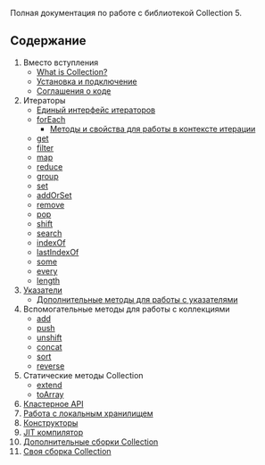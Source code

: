 Полная документация по работе с библиотекой Collection 5.

## Содержание
1. Вместо вступления 
	* [What is Collection?](https://github.com/l-liava-l/Collection/wiki/What-is-Collection%3F-%28in-processing%29)
	* [Установка и подключение](https://github.com/kobezzza/Collection/wiki/%D0%A3%D1%81%D1%82%D0%B0%D0%BD%D0%BE%D0%B2%D0%BA%D0%B0-%D0%B8-%D0%BF%D0%BE%D0%B4%D0%BA%D0%BB%D1%8E%D1%87%D0%B5%D0%BD%D0%B8%D0%B5)
	* [Соглашения о коде](https://github.com/kobezzza/Collection/wiki/%D0%A1%D0%BE%D0%B3%D0%BB%D0%B0%D1%88%D0%B5%D0%BD%D0%B8%D1%8F-%D0%BE-%D0%BA%D0%BE%D0%B4%D0%B5)
2. Итераторы
	* [Единый интерфейс итераторов](https://github.com/kobezzza/Collection/wiki/%D0%95%D0%B4%D0%B8%D0%BD%D1%8B%D0%B9-%D0%B8%D0%BD%D1%82%D0%B5%D1%80%D1%84%D0%B5%D0%B9%D1%81-%D0%B8%D1%82%D0%B5%D1%80%D0%B0%D1%82%D0%BE%D1%80%D0%BE%D0%B2)
	* [forEach](https://github.com/kobezzza/Collection/wiki/forEach)
		* [Методы и свойства для работы в контексте итерации](https://github.com/kobezzza/Collection/wiki/%D0%9C%D0%B5%D1%82%D0%BE%D0%B4%D1%8B-%D0%B8-%D1%81%D0%B2%D0%BE%D0%B9%D1%81%D1%82%D0%B2%D0%B0-%D0%B4%D0%BB%D1%8F-%D1%80%D0%B0%D0%B1%D0%BE%D1%82%D1%8B-%D0%B2-%D0%BA%D0%BE%D0%BD%D1%82%D0%B5%D0%BA%D1%81%D1%82%D0%B5-%D0%B8%D1%82%D0%B5%D1%80%D0%B0%D1%86%D0%B8%D0%B8)
	* [get](https://github.com/kobezzza/Collection/wiki/get)
	* [filter](https://github.com/kobezzza/Collection/wiki/filter)
	* [map](https://github.com/kobezzza/Collection/wiki/map)
	* [reduce](https://github.com/kobezzza/Collection/wiki/reduce)
	* [group](https://github.com/kobezzza/Collection/wiki/group)
	* [set](https://github.com/kobezzza/Collection/wiki/set)
	* [addOrSet](https://github.com/kobezzza/Collection/wiki/addOrSet)
	* [remove](https://github.com/kobezzza/Collection/wiki/remove)
	* [pop](https://github.com/kobezzza/Collection/wiki/pop)
	* [shift](https://github.com/kobezzza/Collection/wiki/shift)
	* [search](https://github.com/kobezzza/Collection/wiki/search)
	* [indexOf](https://github.com/kobezzza/Collection/wiki/indexOf)
	* [lastIndexOf](https://github.com/kobezzza/Collection/wiki/lastIndexOf)
	* [some](https://github.com/kobezzza/Collection/wiki/some)
	* [every](https://github.com/kobezzza/Collection/wiki/every)
	* [length](https://github.com/kobezzza/Collection/wiki/length)
3. [Указатели](https://github.com/kobezzza/Collection/wiki/%D0%A3%D0%BA%D0%B0%D0%B7%D0%B0%D1%82%D0%B5%D0%BB%D0%B8)
	* [Дополнительные методы для работы с указателями](https://github.com/kobezzza/Collection/wiki/%D0%94%D0%BE%D0%BF%D0%BE%D0%BB%D0%BD%D0%B8%D1%82%D0%B5%D0%BB%D1%8C%D0%BD%D1%8B%D0%B5-%D0%BC%D0%B5%D1%82%D0%BE%D0%B4%D1%8B-%D0%B4%D0%BB%D1%8F-%D1%80%D0%B0%D0%B1%D0%BE%D1%82%D1%8B-%D1%81-%D1%83%D0%BA%D0%B0%D0%B7%D0%B0%D1%82%D0%B5%D0%BB%D1%8F%D0%BC%D0%B8)
4. Вспомогательные методы для работы с коллекциями
	* [add](https://github.com/kobezzza/Collection/wiki/add)
	* [push](https://github.com/kobezzza/Collection/wiki/push)
	* [unshift](https://github.com/kobezzza/Collection/wiki/unshift)
	* [concat](https://github.com/kobezzza/Collection/wiki/concat)
	* [sort](https://github.com/kobezzza/Collection/wiki/sort)
	* [reverse](https://github.com/kobezzza/Collection/wiki/reverse)
5. Статические методы Collection
	* [extend](https://github.com/kobezzza/Collection/wiki/extend)
	* [toArray](https://github.com/kobezzza/Collection/wiki/toArray)
6. [Кластерное API](https://github.com/kobezzza/Collection/wiki/%D0%9A%D0%BB%D0%B0%D1%81%D1%82%D0%B5%D1%80%D0%BD%D0%BE%D0%B5-API)
7. [Работа с локальным хранилищем](https://github.com/kobezzza/Collection/wiki/%D0%A0%D0%B0%D0%B1%D0%BE%D1%82%D0%B0-%D1%81-%D0%BB%D0%BE%D0%BA%D0%B0%D0%BB%D1%8C%D0%BD%D1%8B%D0%BC-%D1%85%D1%80%D0%B0%D0%BD%D0%B8%D0%BB%D0%B8%D1%89%D0%B5%D0%BC)
8. [Конструкторы](https://github.com/kobezzza/Collection/wiki/%D0%9A%D0%BE%D0%BD%D1%81%D1%82%D1%80%D1%83%D0%BA%D1%82%D0%BE%D1%80%D1%8B)
9. [JIT компилятор](https://github.com/kobezzza/Collection/wiki/JIT-%D0%BA%D0%BE%D0%BC%D0%BF%D0%B8%D0%BB%D1%8F%D1%82%D0%BE%D1%80)
10. [Дополнительные сборки Collection](https://github.com/kobezzza/Collection/wiki/%D0%94%D0%BE%D0%BF%D0%BE%D0%BB%D0%BD%D0%B8%D1%82%D0%B5%D0%BB%D1%8C%D0%BD%D1%8B%D0%B5-%D1%81%D0%B1%D0%BE%D1%80%D0%BA%D0%B8-Collection)
11. [Своя сборка Collection](https://github.com/kobezzza/Collection/wiki/%D0%A1%D0%B2%D0%BE%D1%8F-%D1%81%D0%B1%D0%BE%D1%80%D0%BA%D0%B0-Collection)